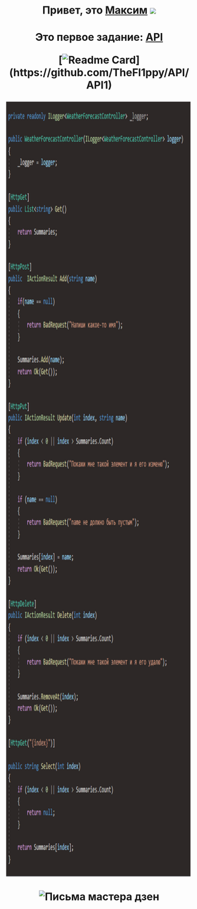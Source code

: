 <h1 align="center">Привет, это <a href="https://github.com/TheFl1ppy" target="_blank">Максим</a> 
<img src="https://github.com/blackcater/blackcater/raw/main/images/Hi.gif" height="32"/></h1>

<h1 align="center">Это первое задание: <a href="https://github.com/TheFl1ppy/API/tree/main/API1" target="_blank"> API </a>
  
[![Readme Card](https://github-readme-stats.vercel.app/api/pin/?username=TheFl1ppy&repo=API!)](https://github.com/TheFl1ppy/API/API1)

  <p> <img src="API1Assets/code.png" align="middle" height="2100" alt="Письма мастера дзен"></p>
  <p> <img src="API1Assets/site1.png" align="middle" alt="Письма мастера дзен"></p>
